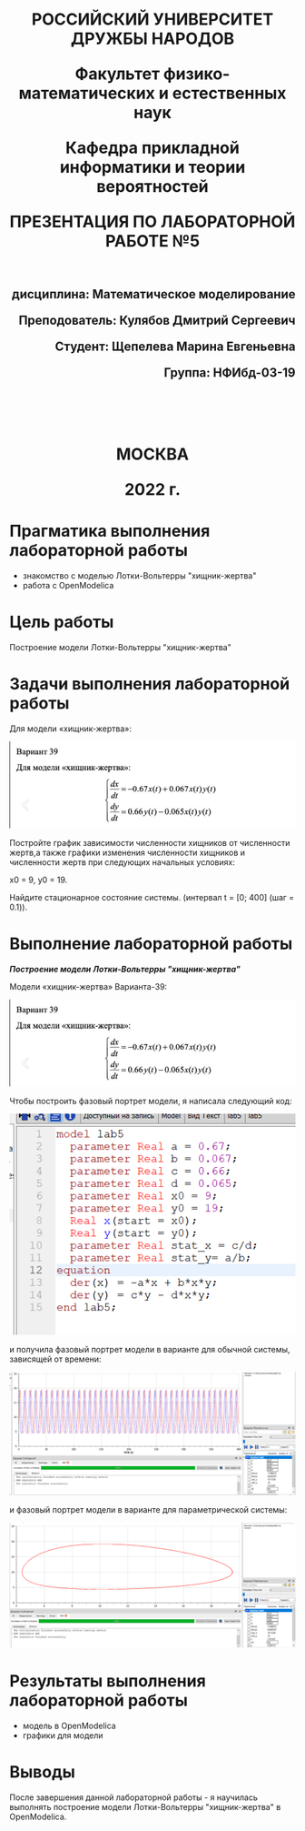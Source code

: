 <h1 align="center">
<p>РОССИЙСКИЙ УНИВЕРСИТЕТ ДРУЖБЫ НАРОДОВ 
<p>Факультет физико-математических и естественных наук  
<p>Кафедра прикладной информатики и теории вероятностей
<p>ПРЕЗЕНТАЦИЯ ПО ЛАБОРАТОРНОЙ РАБОТЕ №5
<br></br>
<h2 align="right">
<p>дисциплина: Математическое моделирование
<p>Преподователь: Кулябов Дмитрий Сергеевич
<p>Студент: Щепелева Марина Евгеньевна
<p>Группа: НФИбд-03-19
<br></br>
<br></br>
<h1 align="center">
<p>МОСКВА
<p>2022 г.
</h1>

# **Прагматика выполнения лабораторной работы**

- знакомство с моделью Лотки-Вольтерры "хищник-жертва"
- работа с OpenModelica

# **Цель работы**

Построение модели Лотки-Вольтерры "хищник-жертва"

# Задачи выполнения лабораторной работы

Для модели «хищник-жертва»:

![photo3. Система для модели варианта-39](photo/3.png "Система для модели варианта-39")

Постройте график зависимости численности хищников от численности жертв,а также графики изменения численности хищников и численности жертв при следующих начальных условиях:

x0 = 9, y0 = 19.

Найдите стационарное состояние системы. 
(интервал t = [0; 400] (шаг = 0.1)).

# **Выполнение лабораторной работы**

**_Построение модели Лотки-Вольтерры "хищник-жертва"_**

Модели «хищник-жертва» Варианта-39:

![photo4. Система для модели варианта-39](photo/3.png "Система для модели варианта-39")

Чтобы построить фазовый портрет модели, я написала следующий код:

![photo5. код для фазового портрета модели в варианте](photo/4.png "код для фазового портрета модели в варианте")

и получила фазовый портрет модели в варианте для обычной системы, зависящей от времени:

![photo6. фазовый портрет модели в варианте для обычной системы](photo/5.png "фазовый портрет модели в варианте для обычной системы, зависящей от времени")

и фазовый портрет модели в варианте для параметрической системы:

![photo6. фазовый портрет модели в варианте параметрической системы](photo/6.png "фазовый портрет модели в варианте для параметрической системы")

# Результаты выполнения лабораторной работы

- модель в OpenModelica
- графики для модели

# Выводы

После завершения данной лабораторной работы - я научилась выполнять построение модели Лотки-Вольтерры "хищник-жертва" в OpenModelica.
